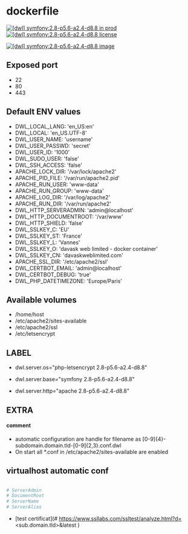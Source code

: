 # dockerfile

[![[dwl] symfony:2.8-p5.6-a2.4-d8.8 in prod][badge-shields]](https://hub.docker.com/r/davask/d-symfony/)
[![[dwl] symfony:2.8-p5.6-a2.4-d8.8 license][badge-license]](https://app.fossa.io/projects/git%2Bhttps%3A%2F%2Fgithub.com%2Fdavask%2Fd-symfony?ref=badge_shield)

[![[dwl] symfony:2.8-p5.6-a2.4-d8.8 image][badge-docker]](https://hub.docker.com/r/davask/d-symfony/)

[badge-docker]: https://dockeri.co/image/davask/d-symfony "[dwl] symfony:2.8-p5.6-a2.4-d8.8 image"
[badge-shields]: https://img.shields.io/badge/davask%2Fd--symfony-env_prod-brightgreen.svg?style=flat "[dwl] symfony:2.8-p5.6-a2.4-d8.8 in prod"
[badge-license]: https://img.shields.io/badge/davask%2Fd--symfony-license_MIT-brightgreen.svg?style=flat "[dwl] symfony:2.8-p5.6-a2.4-d8.8 license"

## Exposed port

- 22
- 80
- 443
## Default ENV values

- DWL_LOCAL_LANG: 'en_US:en'
- DWL_LOCAL: 'en_US.UTF-8'
- DWL_USER_NAME: 'username'
- DWL_USER_PASSWD: 'secret'
- DWL_USER_ID: '1000'
- DWL_SUDO_USER: 'false'
- DWL_SSH_ACCESS: 'false'
- APACHE_LOCK_DIR: '/var/lock/apache2'
- APACHE_PID_FILE: '/var/run/apache2.pid'
- APACHE_RUN_USER: 'www-data'
- APACHE_RUN_GROUP: 'www-data'
- APACHE_LOG_DIR: '/var/log/apache2'
- APACHE_RUN_DIR: '/var/run/apache2'
- DWL_HTTP_SERVERADMIN: 'admin@localhost'
- DWL_HTTP_DOCUMENTROOT: '/var/www'
- DWL_HTTP_SHIELD: 'false'
- DWL_SSLKEY_C: 'EU'
- DWL_SSLKEY_ST: 'France'
- DWL_SSLKEY_L: 'Vannes'
- DWL_SSLKEY_O: 'davask web limited - docker container'
- DWL_SSLKEY_CN: 'davaskweblimited.com'
- APACHE_SSL_DIR: '/etc/apache2/ssl'
- DWL_CERTBOT_EMAIL: 'admin@localhost'
- DWL_CERTBOT_DEBUG: 'true'
- DWL_PHP_DATETIMEZONE: 'Europe/Paris'
## Available volumes

- /home/host
- /etc/apache2/sites-available
- /etc/apache2/ssl
- /etc/letsencrypt
## LABEL

- dwl.server.os="php-letsencrypt 2.8-p5.6-a2.4-d8.8"

- dwl.server.base="symfony 2.8-p5.6-a2.4-d8.8"

- dwl.server.http="apache 2.8-p5.6-a2.4-d8.8"

## EXTRA

#### comment

- automatic configuration are handle for filename as [0-9]{4}\-subdomain\.domain\.tld\-[0-9]{2,3}\.conf\.dwl
- On start all *.conf in /etc/apache2/sites-available are enabled

## virtualhost automatic conf

```bash

# ServerAdmin
# DocumentRoot
# ServerName
# ServerAlias

```


- [test certificat](# https://www.ssllabs.com/ssltest/analyze.html?d=<sub.domain.tld>&latest
)
